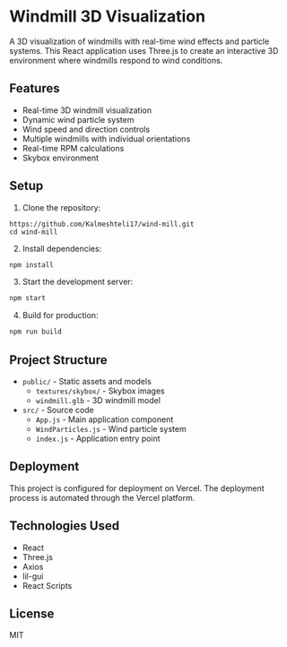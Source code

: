 # Windmill 3D Visualization

A 3D visualization of windmills with real-time wind effects and particle systems. This React application uses Three.js to create an interactive 3D environment where windmills respond to wind conditions.

## Features

- Real-time 3D windmill visualization
- Dynamic wind particle system
- Wind speed and direction controls
- Multiple windmills with individual orientations
- Real-time RPM calculations
- Skybox environment

## Setup

1. Clone the repository:
```bas
https://github.com/Kalmeshteli17/wind-mill.git
cd wind-mill
```

2. Install dependencies:
```bash
npm install
```

3. Start the development server:
```bash
npm start
```

4. Build for production:
```bash
npm run build
```

## Project Structure

- `public/` - Static assets and models
  - `textures/skybox/` - Skybox images
  - `windmill.glb` - 3D windmill model
- `src/` - Source code
  - `App.js` - Main application component
  - `WindParticles.js` - Wind particle system
  - `index.js` - Application entry point

## Deployment

This project is configured for deployment on Vercel. The deployment process is automated through the Vercel platform.

## Technologies Used

- React
- Three.js
- Axios
- lil-gui
- React Scripts

## License

MIT
